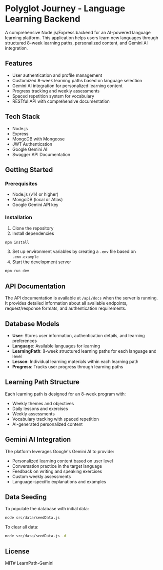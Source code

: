 # Polyglot Journey - Language Learning Backend

A comprehensive Node.js/Express backend for an AI-powered language learning platform. This application helps users learn new languages through structured 8-week learning paths, personalized content, and Gemini AI integration.

## Features

- User authentication and profile management
- Customized 8-week learning paths based on language selection
- Gemini AI integration for personalized learning content
- Progress tracking and weekly assessments
- Spaced repetition system for vocabulary
- RESTful API with comprehensive documentation

## Tech Stack

- Node.js
- Express
- MongoDB with Mongoose
- JWT Authentication
- Google Gemini AI
- Swagger API Documentation

## Getting Started

### Prerequisites

- Node.js (v14 or higher)
- MongoDB (local or Atlas)
- Google Gemini API key

### Installation

1. Clone the repository
2. Install dependencies

```bash
npm install
```

3. Set up environment variables by creating a `.env` file based on `.env.example`
4. Start the development server

```bash
npm run dev
```

## API Documentation

The API documentation is available at `/api/docs` when the server is running. It provides detailed information about all available endpoints, request/response formats, and authentication requirements.

## Database Models

- **User**: Stores user information, authentication details, and learning preferences
- **Language**: Available languages for learning
- **LearningPath**: 8-week structured learning paths for each language and level
- **Lesson**: Individual learning materials within each learning path
- **Progress**: Tracks user progress through learning paths

## Learning Path Structure

Each learning path is designed for an 8-week program with:

- Weekly themes and objectives
- Daily lessons and exercises
- Weekly assessments
- Vocabulary tracking with spaced repetition
- AI-generated personalized content

## Gemini AI Integration

The platform leverages Google's Gemini AI to provide:

- Personalized learning content based on user level
- Conversation practice in the target language
- Feedback on writing and speaking exercises
- Custom weekly assessments
- Language-specific explanations and examples

## Data Seeding

To populate the database with initial data:

```bash
node src/data/seedData.js
```

To clear all data:

```bash
node src/data/seedData.js -d
```

## License

MIT#   L e a r n P a t h - G e m i n i  
 